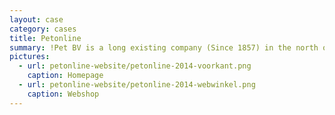 ```yaml
---
layout: case
category: cases
title: Petonline
summary: !Pet BV is a long existing company (Since 1857) in the north of The Netherlands that sells a wide variety of products, including office supplies and IT-solutions.
pictures:
  - url: petonline-website/petonline-2014-voorkant.png
    caption: Homepage
  - url: petonline-website/petonline-2014-webwinkel.png
    caption: Webshop
---
```

